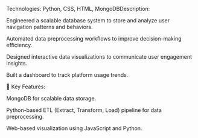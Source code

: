 Technologies: Python, CSS, HTML, MongoDBDescription:

Engineered a scalable database system to store and analyze user navigation patterns and behaviors.

Automated data preprocessing workflows to improve decision-making efficiency.

Designed interactive data visualizations to communicate user engagement insights.

Built a dashboard to track platform usage trends.

📌 Key Features:

MongoDB for scalable data storage.

Python-based ETL (Extract, Transform, Load) pipeline for data preprocessing.

Web-based visualization using JavaScript and Python.
